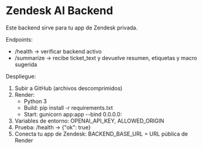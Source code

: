 ﻿# Zendesk AI Backend

Este backend sirve para tu app de Zendesk privada.

Endpoints:
- /health → verificar backend activo
- /summarize → recibe ticket_text y devuelve resumen, etiquetas y macro sugerida

Despliegue:
1. Subir a GitHub (archivos descomprimidos)
2. Render:
   - Python 3
   - Build: pip install -r requirements.txt
   - Start: gunicorn app:app --bind 0.0.0.0:
3. Variables de entorno: OPENAI_API_KEY, ALLOWED_ORIGIN
4. Prueba: /health → {"ok": true}
5. Conecta tu app de Zendesk: BACKEND_BASE_URL = URL pública de Render
